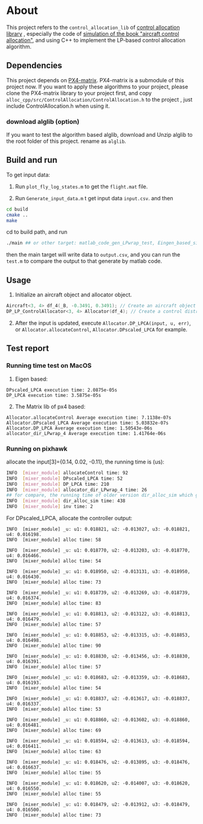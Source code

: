 # About
 This project refers to the `control_allocation_lib` of [control allocation library](https://github.com/mengchaoheng/control_allocation.git) , especially the code of [ simulation of the book "aircraft control allocation"](https://github.com/mengchaoheng/aircraft-control-allocation), and using C++ to implement the LP-based control allocation algorithm.
 ## Dependencies
 This project depends on [PX4-matrix](https://github.com/mengchaoheng/PX4-Matrix.git). PX4-matrix is a submodule of this project now. If you want to apply these algorithms to your project, please clone the PX4-matrix library to your project first, and copy `alloc_cpp/src/ControlAllocation/ControlAllocation.h` to the project , just include ControlAllocation.h when using it.
### download alglib (option)
If you want to test the algorithm based alglib, download and Unzip alglib to the root folder of this project. rename as `alglib`. 

## Build and run
To get input data:

1. Run `plot_fly_log_states.m` to get the `flight.mat` file.

2. Run `Generate_input_data.m` t get input data `input.csv`.
 and then 
```sh
cd build
cmake ..
make 
```

cd to build path, and run
```sh
./main ## or other target: matlab_code_gen_LPwrap_test, Eingen_based_simplex, alglib_based_minlp_basic.
```
then the main target will write data to `output.csv`, and you can run the `test.m` to compare the output to that generate by matlab code.
## Usage
1. Initialize an aircraft object and allocator object.
```C++
Aircraft<3, 4> df_4(_B, -0.3491, 0.3491); // Create an aircraft object with 4 steering vectors and 3 generalized moments
DP_LP_ControlAllocator<3, 4> Allocator(df_4); // Create a control distributor object for an aircraft with 4 steering vectors and 3 generalized moments (translated into a linear programming problem with dimensions related to parameters <3, 4>.)
```
2. After the input is updated, execute `Allocator.DP_LPCA(input, u, err)`, or `Allocator.allocateControl`, `Allocator.DPscaled_LPCA` for example.

## Test report

### Running time test on MacOS

1. Eigen based:
```
DPscaled_LPCA execution time: 2.0875e-05s
DP_LPCA execution time: 3.5875e-05s
```

2. The Matrix lib of px4 based:
```
Allocator.allocateControl Average execution time: 7.1138e-07s
Allocator.DPscaled_LPCA Average execution time: 5.03832e-07s
Allocator.DP_LPCA Average execution time: 1.50543e-06s
allocator_dir_LPwrap_4 Average execution time: 1.41764e-06s
```

### Running on pixhawk

allocate the input[3]={0.14,  0.02,   -0.11}, the running time is (us):
```sh
INFO  [mixer_module] allocateControl time: 92 
INFO  [mixer_module] DPscaled_LPCA time: 52 
INFO  [mixer_module] DP_LPCA time: 210 
INFO  [mixer_module] allocator_dir_LPwrap_4 time: 26 
## for compare, the running time of older version dir_alloc_sim which generated by matlab and general inversion method:
INFO  [mixer_module] dir_alloc_sim time: 438 
INFO  [mixer_module] inv time: 2 
```
For DPscaled_LPCA, allocate the controller output:
```
INFO  [mixer_module] _u: u1: 0.018821, u2: -0.013027, u3: -0.018821, u4: 0.016198. 
INFO  [mixer_module] alloc time: 58 

INFO  [mixer_module] _u: u1: 0.018770, u2: -0.013203, u3: -0.018770, u4: 0.016466. 
INFO  [mixer_module] alloc time: 54 

INFO  [mixer_module] _u: u1: 0.018950, u2: -0.013131, u3: -0.018950, u4: 0.016430. 
INFO  [mixer_module] alloc time: 73 

INFO  [mixer_module] _u: u1: 0.018739, u2: -0.013269, u3: -0.018739, u4: 0.016374. 
INFO  [mixer_module] alloc time: 83 

INFO  [mixer_module] _u: u1: 0.018813, u2: -0.013122, u3: -0.018813, u4: 0.016479. 
INFO  [mixer_module] alloc time: 57 

INFO  [mixer_module] _u: u1: 0.018853, u2: -0.013315, u3: -0.018853, u4: 0.016498. 
INFO  [mixer_module] alloc time: 90 

INFO  [mixer_module] _u: u1: 0.018830, u2: -0.013456, u3: -0.018830, u4: 0.016391. 
INFO  [mixer_module] alloc time: 57 

INFO  [mixer_module] _u: u1: 0.018683, u2: -0.013359, u3: -0.018683, u4: 0.016193. 
INFO  [mixer_module] alloc time: 54 

INFO  [mixer_module] _u: u1: 0.018837, u2: -0.013617, u3: -0.018837, u4: 0.016337. 
INFO  [mixer_module] alloc time: 53 

INFO  [mixer_module] _u: u1: 0.018860, u2: -0.013602, u3: -0.018860, u4: 0.016481. 
INFO  [mixer_module] alloc time: 69 

INFO  [mixer_module] _u: u1: 0.018594, u2: -0.013613, u3: -0.018594, u4: 0.016411. 
INFO  [mixer_module] alloc time: 63 

INFO  [mixer_module] _u: u1: 0.018476, u2: -0.013895, u3: -0.018476, u4: 0.016637. 
INFO  [mixer_module] alloc time: 55 

INFO  [mixer_module] _u: u1: 0.018620, u2: -0.014007, u3: -0.018620, u4: 0.016550. 
INFO  [mixer_module] alloc time: 55 

INFO  [mixer_module] _u: u1: 0.018479, u2: -0.013912, u3: -0.018479, u4: 0.016500. 
INFO  [mixer_module] alloc time: 73 
```